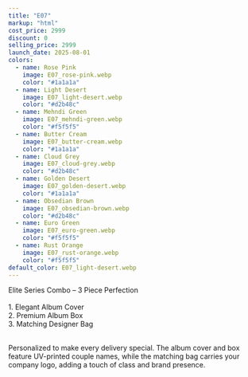 ```yaml
---
title: "E07"
markup: "html"
cost_price: 2999
discount: 0
selling_price: 2999
launch_date: 2025-08-01
colors:
  - name: Rose Pink
    image: E07_rose-pink.webp
    color: "#1a1a1a"
  - name: Light Desert
    image: E07_light-desert.webp
    color: "#d2b48c"
  - name: Mehndi Green
    image: E07_mehndi-green.webp
    color: "#f5f5f5"
  - name: Butter Cream
    image: E07_butter-cream.webp
    color: "#1a1a1a"
  - name: Cloud Grey
    image: E07_cloud-grey.webp
    color: "#d2b48c"
  - name: Golden Desert
    image: E07_golden-desert.webp
    color: "#1a1a1a"
  - name: Obsedian Brown
    image: E07_obsedian-brown.webp
    color: "#d2b48c"
  - name: Euro Green
    image: E07_euro-green.webp
    color: "#f5f5f5"
  - name: Rust Orange
    image: E07_rust-orange.webp
    color: "#f5f5f5"
default_color: E07_light-desert.webp
---
```


Elite Series Combo – 3 Piece Perfection<br><br> <span class='text-b font-medium text-lime-300 mb-1'> 1. Elegant Album Cover<br> 2. Premium Album Box<br> 3. Matching Designer Bag<br><br> </span> <div class='max-w-xl mx-auto'> Personalized to make every delivery special. The album cover and box feature UV-printed couple names, while the matching bag carries your company logo, adding a touch of class and brand presence. </div>
